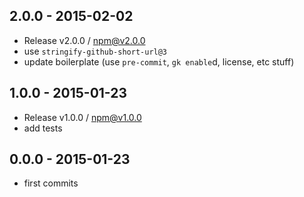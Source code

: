 

## 2.0.0 - 2015-02-02
- Release v2.0.0 / npm@v2.0.0
- use `stringify-github-short-url@3`
- update boilerplate (use `pre-commit`, `gk enable`d, license, etc stuff)

## 1.0.0 - 2015-01-23
- Release v1.0.0 / npm@v1.0.0
- add tests

## 0.0.0 - 2015-01-23
- first commits